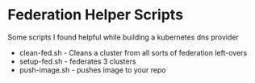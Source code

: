 # Federation Helper Scripts

Some scripts I found helpful while building a kubernetes dns provider

- clean-fed.sh - Cleans a cluster from all sorts of federation left-overs
- setup-fed.sh - federates 3 clusters
- push-image.sh - pushes image to your repo
